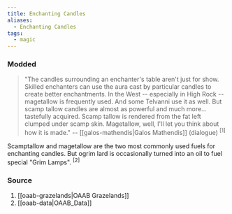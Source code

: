 ```yaml
---
title: Enchanting Candles
aliases:
  - Enchanting Candles
tags:
  - magic
---
```

### Modded
> "The candles surrounding an enchanter's table aren't just for show. Skilled enchanters can use the aura cast by particular candles to create better enchantments. In the West -- especially in High Rock -- magetallow is frequently used. And some Telvanni use it as well. But scamp tallow candles are almost as powerful and much more... tastefully acquired. Scamp tallow is rendered from the fat left clumped under scamp skin. Magetallow, well, I'll let you think about how it is made."
> -- [[galos-mathendis|Galos Mathendis]] (dialogue) <sup>[1]</sup>

Scamptallow and magetallow are the two most commonly used fuels for enchanting candles. But ogrim lard is occasionally turned into an oil to fuel special "Grim Lamps". <sup>[2]</sup>
### Source
1. [[oaab-grazelands|OAAB Grazelands]]
2. [[oaab-data|OAAB_Data]]